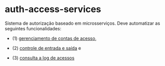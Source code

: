 # auth-access-services
 
Sistema de autorização baseado em microsserviços. Deve automatizar as seguintes funcionalidades: 

* (1) [gerenciamento de contas de acesso](service-crud/), 

* (2) [controle de entrada e saída](service-auth/) e 

* (3) [consulta a log de acessos](service-log/)